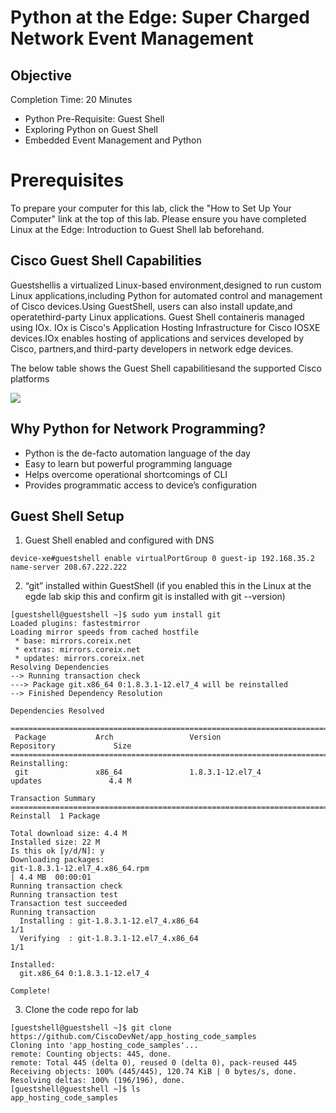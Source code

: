 # Python at the Edge: Super Charged Network Event Management 

## Objective
Completion Time: 20 Minutes

- Python Pre-Requisite: Guest Shell
- Exploring Python on Guest Shell
- Embedded Event Management and Python



# Prerequisites
To prepare your computer for this lab, click the "How to Set Up Your Computer" link at the top of this lab.
Please ensure you have completed Linux at the Edge: Introduction to Guest Shell lab beforehand.

## Cisco Guest Shell Capabilities

Guestshellis a virtualized Linux-based environment,designed to run custom Linux applications,including Python for automated control and management of Cisco devices.Using GuestShell, users can also install update,and operatethird-party Linux applications. Guest Shell containeris managed using IOx. IOx is Cisco's Application Hosting Infrastructure for Cisco IOSXE devices.IOx enables hosting of applications and services developed by Cisco, partners,and third-party developers in network edge devices.

The below table shows the Guest Shell capabilitiesand the supported Cisco platforms

![](/posts/files/python_at_the_edge/images/guest_shell_cap.jpg)

## Why Python for Network Programming?

- Python is the de-facto automation language of the day
- Easy to learn but powerful programming language
- Helps overcome operational shortcomings of CLI
- Provides programmatic access to device’s configuration

## Guest Shell Setup

1. Guest Shell enabled and configured with DNS

```
device-xe#guestshell enable virtualPortGroup 0 guest-ip 192.168.35.2 name-server 208.67.222.222
```

2. “git” installed within GuestShell (if you enabled this in the Linux at the egde lab skip this and confirm git is installed with git --version)
```
[guestshell@guestshell ~]$ sudo yum install git
Loaded plugins: fastestmirror
Loading mirror speeds from cached hostfile
 * base: mirrors.coreix.net
 * extras: mirrors.coreix.net
 * updates: mirrors.coreix.net
Resolving Dependencies
--> Running transaction check
---> Package git.x86_64 0:1.8.3.1-12.el7_4 will be reinstalled
--> Finished Dependency Resolution

Dependencies Resolved

======================================================================================================
 Package           Arch                 Version                           Repository             Size
======================================================================================================
Reinstalling:
 git               x86_64               1.8.3.1-12.el7_4                  updates               4.4 M

Transaction Summary
======================================================================================================
Reinstall  1 Package

Total download size: 4.4 M
Installed size: 22 M
Is this ok [y/d/N]: y
Downloading packages:
git-1.8.3.1-12.el7_4.x86_64.rpm                                                | 4.4 MB  00:00:01
Running transaction check
Running transaction test
Transaction test succeeded
Running transaction
  Installing : git-1.8.3.1-12.el7_4.x86_64                                                        1/1
  Verifying  : git-1.8.3.1-12.el7_4.x86_64                                                        1/1

Installed:
  git.x86_64 0:1.8.3.1-12.el7_4

Complete!
```

3. Clone the code repo for lab

```
[guestshell@guestshell ~]$ git clone https://github.com/CiscoDevNet/app_hosting_code_samples
Cloning into 'app_hosting_code_samples'...
remote: Counting objects: 445, done.
remote: Total 445 (delta 0), reused 0 (delta 0), pack-reused 445
Receiving objects: 100% (445/445), 120.74 KiB | 0 bytes/s, done.
Resolving deltas: 100% (196/196), done.
[guestshell@guestshell ~]$ ls
app_hosting_code_samples

```
